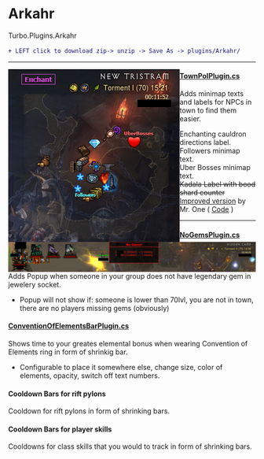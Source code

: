 # Arkahr
Turbo.Plugins.Arkahr
```diff
+ LEFT click to download zip-> unzip -> Save As -> plugins/Arkahr/
```

<hr>
<img style="float: left;" src="READMEpics/TownPoIPlugin.png">

#### [TownPoIPlugin.cs](https://minhaskamal.github.io/DownGit/#/home?url=https://github.com/Arkahr/Arkahr/blob/master/TownPoIPlugin.cs)
Adds minimap texts and labels for NPCs in town to find them easier.

- Enchanting cauldron directions label.
- Followers minimap text.
- Uber Bosses minimap text.
- ~~Kadala Label with bood shard counter~~ [Improved version](https://www.ownedcore.com/forums/diablo-3/turbohud/turbohud-plugin-review-zone/677711-v7-6-international-one-shardsonkadala.html) by Mr. One ( [Code](https://pastebin.com/qvbpXQif) )

<hr>
<img style="float: left;" src="READMEpics/NoGemsPlugin.png">

#### [NoGemsPlugin.cs](https://minhaskamal.github.io/DownGit/#/home?url=https://github.com/Arkahr/Arkahr/blob/master/NoGemsPlugin.cs)
Adds Popup when someone in your group does not have legendary gem in jewelery socket.

- Popup will not show if: someone is lower than 70lvl, you are not in town, there are no players missing gems (obviously)

#### [ConventionOfElementsBarPlugin.cs](https://minhaskamal.github.io/DownGit/#/home?url=https://github.com/Arkahr/Arkahr/blob/master/ConventionOfElementsBarPlugin.cs)
Shows time to your greates elemental bonus when wearing Convention of Elements ring in form of shrinkig bar.

- Configurable to place it somewhere else, change size, color of elements, opacity, switch off text numbers.

#### Cooldown Bars for rift pylons
Cooldown for rift pylons in form of shrinking bars.
#### Cooldown Bars for player skills
Cooldowns for class skills that you would to track in form of shrinking bars.
